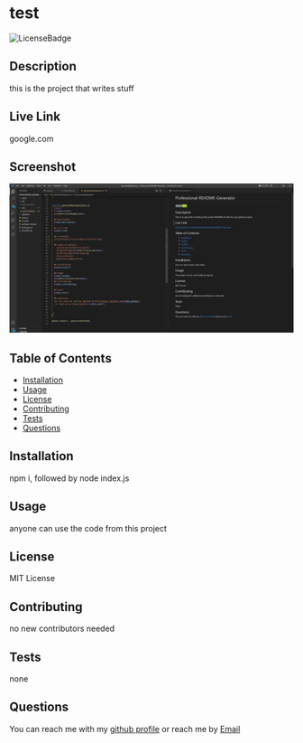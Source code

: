 
  # test
  
  ![LicenseBadge](https://img.shields.io/github/license/attidack/test)
  

  ## Description
  this is the project that writes stuff

  ## Live Link
  google.com

  ## Screenshot
  ![Screenshot](/assets/imgs/screenshot.png)

  ## Table of Contents
  - [Installation](#Installation)
  - [Usage](#Usage)
  - [License](#license)
  - [Contributing](#Contributing)
  - [Tests](#Tests)
  - [Questions](#Questions)

  ## Installation
  npm i, followed by node index.js

  ## Usage
  anyone can use the code from this project
  
  ## License
   MIT License
   
  ## Contributing
  no new contributors needed

  ## Tests
  none

  ## Questions
  You can reach me with my [github profile](https://github.com/attidack)
   or reach me by [Email](mailto:test@test.com)



